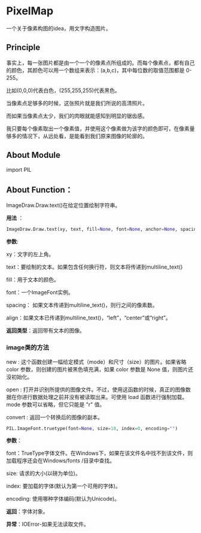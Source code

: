 # PixelMap

一个关于像素构图的idea，用文字构造图片。

## Principle

事实上，每一张图片都是由一个一个的像素点所组成的。而每个像素点，都有自己的颜色，其颜色可以用一个数组来表示：(a,b,c)，其中每位数的取值范围都是 0-255。

比如(0,0,0)代表白色，(255,255,255)代表黑色。

当像素点足够多的时候，这张照片就是我们所说的高清照片。

而如果当像素点太少，我们的肉眼就能感知到明显的锯齿感。

我只要每个像素取出一个像素值，并使用这个像素做为该字的颜色即可，在像素量够多的情况下，从远处看，是能看到我们原来图像的轮廓的。

## About Module

import PIL

## About Function：

ImageDraw.Draw.text()在给定位置绘制字符串。



**用法** ：

```python
ImageDraw.Draw.text(xy, text, fill=None, font=None, anchor=None, spacing=0, align=”left”) 
```

**参数**:

xy：文字的左上角。

text：要绘制的文本。如果包含任何换行符，则文本将传递到multiline_text()

fill：用于文本的颜色。

font：一个ImageFont实例。

spacing： 如果文本传递到multiline_text()，则行之间的像素数。

align：如果文本已传递到multiline_text()，“left”，“center”或“right”。

**返回类型**：返回带有文本的图像。

### image类的方法

new : 这个函数创建一幅给定模式（mode）和尺寸（size）的图片。如果省略 color 参数，则创建的图片被黑色填充满，如果 color 参数是 None 值，则图片还没初始化。

open : 打开并识别所提供的图像文件。不过，使用这函数的时候，真正的图像数据在你进行数据处理之前并没有被读取出来。可使用 load 函数进行强制加载。 mode 参数可以省略，但它只能是 "r" 值。

convert : 返回一个转换后的图像的副本。

```python
PIL.ImageFont.truetype(font=None, size=10, index=0, encoding="")  
```

**参数**：

font：TrueType字体文件。在Windows下，如果在该文件名中找不到该文件，则加载程序还会在Windows/fonts /目录中查找。

size: 请求的大小(以磅为单位)。

index: 要加载的字体(默认为第一个可用的字体)。

encoding: 使用哪种字体编码(默认为Unicode)。

**返回**：字体对象。

**异常**：IOError-如果无法读取文件。

